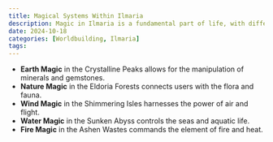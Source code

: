 ```yaml
---
title: Magical Systems Within Ilmaria
description: Magic in Ilmaria is a fundamental part of life, with different regions having their own unique forms of magic.
date: 2024-10-18
categories: [Worldbuilding, Ilmaria]
tags: 
---
```

- **Earth Magic** in the Crystalline Peaks allows for the manipulation of minerals and gemstones.  
- **Nature Magic** in the Eldoria Forests connects users with the flora and fauna.  
- **Wind Magic** in the Shimmering Isles harnesses the power of air and flight.  
- **Water Magic** in the Sunken Abyss controls the seas and aquatic life.  
- **Fire Magic** in the Ashen Wastes commands the element of fire and heat. 

